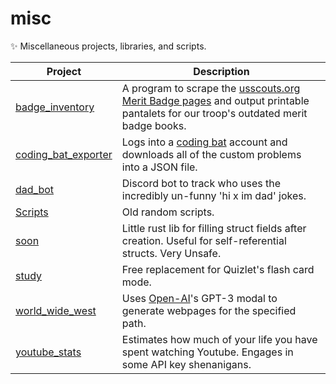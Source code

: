 # misc

✨ Miscellaneous projects, libraries, and scripts.

| Project                                     | Description                                                                                                                                                                       |
| ------------------------------------------- | --------------------------------------------------------------------------------------------------------------------------------------------------------------------------------- |
| [badge_inventory](/badge_inventory)         | A program to scrape the [usscouts.org Merit Badge pages](http://usscouts.org/usscouts/meritbadges.asp) and output printable pantalets for our troop's outdated merit badge books. |
| [coding_bat_exporter](/coding_bat_exporter) | Logs into a [coding bat](https://codingbat.com) account and downloads all of the custom problems into a JSON file.                                                                |
| [dad_bot](/dad_bot)                         | Discord bot to track who uses the incredibly un-funny 'hi x im dad' jokes.                                                                                                        |
| [Scripts](/Scripts)                         | Old random scripts.                                                                                                                                                               |
| [soon](/soon)                               | Little rust lib for filling struct fields after creation. Useful for self-referential structs. Very Unsafe.                                                                       |
| [study](/study)                             | Free replacement for Quizlet's flash card mode.                                                                                                                                   |
| [world_wide_west](/world_wide_west)         | Uses [Open-AI](https://openai.com)'s GPT-3 modal to generate webpages for the specified path.                                                                                     |
| [youtube_stats](/youtube_stats)             | Estimates how much of your life you have spent watching Youtube. Engages in some API key shenanigans.                                                                             |
